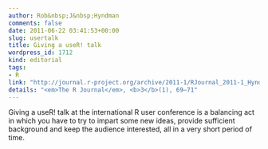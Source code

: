 ```yaml
---
author: Rob&nbsp;J&nbsp;Hyndman
comments: false
date: 2011-06-22 03:41:53+00:00
slug: usertalk
title: Giving a useR! talk
wordpress_id: 1712
kind: editorial
tags:
- R
link: "http://journal.r-project.org/archive/2011-1/RJournal_2011-1_Hyndman.pdf"
details: "<em>The R Journal</em>, <b>3</b>(1), 69–71"
---
```


Giving a useR! talk at the international R user conference is a balancing act in which you have to try to impart some new ideas, provide sufficient background and keep the audience interested, all in a very short period of time.
